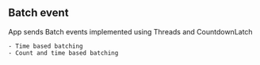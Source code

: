 ## Batch event
App sends Batch events implemented using Threads and CountdownLatch

    - Time based batching
    - Count and time based batching